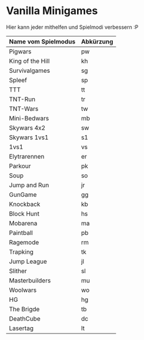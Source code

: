 # Vanilla Minigames
Hier kann jeder mithelfen und Spielmodi verbessern :P

 | Name vom Spielmodus | Abkürzung |
 | ---------------- | ------- |
 | Pigwars | pw
 | King of the Hill | kh
 | Survivalgames | sg
 | Spleef | sp
 | TTT | tt
 | TNT-Run | tr
 | TNT-Wars | tw
 | Mini-Bedwars | mb
 | Skywars 4x2 | sw
 | Skywars 1vs1 | s1
 | 1vs1 | vs
 | Elytrarennen | er
 | Parkour | pk
 | Soup | so
 | Jump and Run | jr
 | GunGame | gg
 | Knockback | kb
 | Block Hunt | hs
 | Mobarena | ma
 | Paintball | pb
 | Ragemode | rm
 | Trapking | tk
 | Jump League | jl
 | Slither | sl
 | Masterbuilders | mu
 | Woolwars | wo
 | HG | hg
 | The Brigde | tb
 | DeathCube | dc
 | Lasertag | lt
 
 
